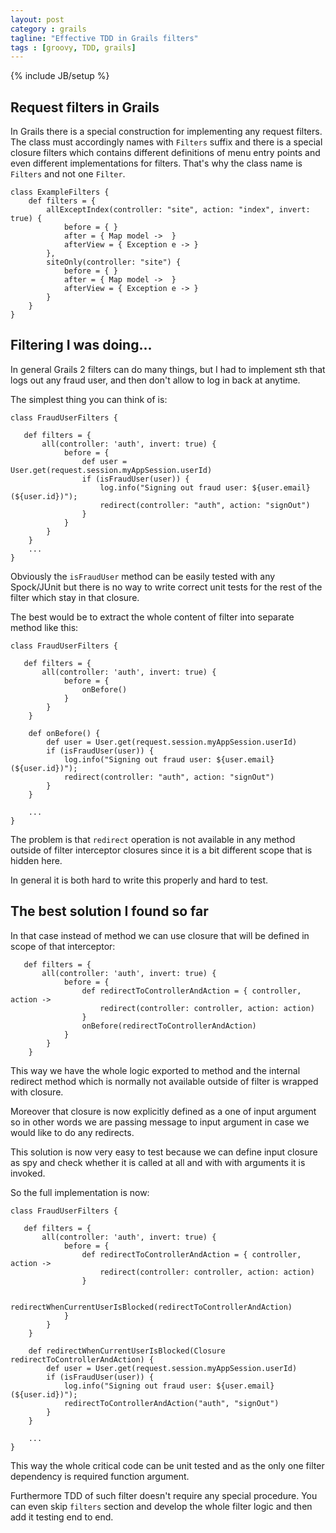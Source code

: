 ```yaml
---
layout: post
category : grails
tagline: "Effective TDD in Grails filters"
tags : [groovy, TDD, grails]
---
```

{% include JB/setup %}


## Request filters in Grails

In Grails there is a special construction for implementing any request filters.
The class must accordingly names with `Filters` suffix and there is a special
closure filters which contains different definitions of menu entry points and
even different implementations for filters. That's why the class name is
`Filters` and not one `Filter`.


    class ExampleFilters {
        def filters = {
            allExceptIndex(controller: "site", action: "index", invert: true) {
                before = { }
                after = { Map model ->  }
                afterView = { Exception e -> }
            },
            siteOnly(controller: "site") {
                before = { }
                after = { Map model ->  }
                afterView = { Exception e -> }
            }
        }
    }


## Filtering I was doing...

In general Grails 2 filters can do many things, but I had to implement sth that
logs out any fraud user, and then don't allow to log in back at anytime.

The simplest thing you can think of is:

    class FraudUserFilters {

       def filters = {
           all(controller: 'auth', invert: true) {
                before = {
                    def user = User.get(request.session.myAppSession.userId)
                    if (isFraudUser(user)) {
                        log.info("Signing out fraud user: ${user.email} (${user.id})");
                        redirect(controller: "auth", action: "signOut")
                    }
                }
            }
        }
        ...
    }

Obviously the `isFraudUser` method can be easily tested with any Spock/JUnit
but there is no way to write correct unit tests for the rest of the filter which
stay in that closure.

The best would be to extract the whole content of filter into separate method
like this:


    class FraudUserFilters {

       def filters = {
           all(controller: 'auth', invert: true) {
                before = {
                    onBefore()
                }
            }
        }

        def onBefore() {
            def user = User.get(request.session.myAppSession.userId)
            if (isFraudUser(user)) {
                log.info("Signing out fraud user: ${user.email} (${user.id})");
                redirect(controller: "auth", action: "signOut")
            }
        }

        ...
    }

The problem is that `redirect` operation is not available in any method outside
of filter interceptor closures since it is a bit different scope that is hidden
here.

In general it is both hard to write this properly and hard to test.

## The best solution I found so far

In that case instead of method we can use closure that will be defined in
scope of that interceptor:


       def filters = {
           all(controller: 'auth', invert: true) {
                before = {
                    def redirectToControllerAndAction = { controller, action ->
                        redirect(controller: controller, action: action)
                    }
                    onBefore(redirectToControllerAndAction)
                }
            }
        }

This way we have the whole logic exported to method and the internal redirect
method which is normally not available outside of filter is wrapped with closure.

Moreover that closure is now explicitly defined as a one of input argument so
in other words we are passing message to input argument in case we would like
to do any redirects.

This solution is now very easy to test because we can define input closure as
spy and check whether it is called at all and with with arguments it is invoked.

So the full implementation is now:

    class FraudUserFilters {

       def filters = {
           all(controller: 'auth', invert: true) {
                before = {
                    def redirectToControllerAndAction = { controller, action ->
                        redirect(controller: controller, action: action)
                    }

                    redirectWhenCurrentUserIsBlocked(redirectToControllerAndAction)
                }
            }
        }

        def redirectWhenCurrentUserIsBlocked(Closure redirectToControllerAndAction) {
            def user = User.get(request.session.myAppSession.userId)
            if (isFraudUser(user)) {
                log.info("Signing out fraud user: ${user.email} (${user.id})");
                redirectToControllerAndAction("auth", "signOut")
            }
        }

        ...
    }

This way the whole critical code can be unit tested and as the only one filter
dependency is required function argument.

Furthermore TDD of such filter doesn't require any special procedure. You can
even skip `filters` section and develop the whole filter logic and then add it
testing end to end.

